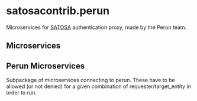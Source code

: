 # satosacontrib.perun

Microservices for [SATOSA](https://github.com/IdentityPython/SATOSA) authentication proxy, made by the Perun team.

## Microservices

## Perun Microservices

Subpackage of microservices connecting to perun. These have to be allowed (or not denied) for
a given combination of requester/target_entity in order to run.

